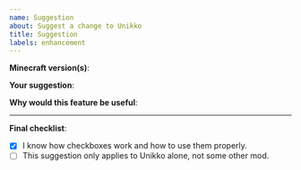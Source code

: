 ```yaml
---
name: Suggestion
about: Suggest a change to Unikko
title: Suggestion
labels: enhancement
---
```


**Minecraft version(s)**:

**Your suggestion**:

**Why would this feature be useful**:

---

**Final checklist**:
- [x] I know how checkboxes work and how to use them properly.
- [ ] This suggestion only applies to Unikko alone, not some other mod.